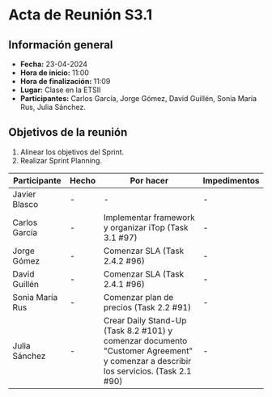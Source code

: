 # Acta de Reunión S3.1
## Información general
- **Fecha:** 23-04-2024
- **Hora de inicio:** 11:00
- **Hora de finalización:** 11:09
- **Lugar:** Clase en la ETSII
- **Participantes:** Carlos García, Jorge Gómez, David Guillén, Sonia María Rus, Julia Sánchez.

## Objetivos de la reunión
1. Alinear los objetivos del Sprint.
2. Realizar Sprint Planning.

| Participante   | Hecho                      | Por hacer                                                                                                                 | Impedimentos
|----------------|----------------------------|---------------------------------------------------------------------------------------------------------------------------|--------------
| Javier Blasco  | -                          | -                                                                                                                         | -
| Carlos García  | -                          | Implementar framework y organizar iTop (Task 3.1 #97)                                                                     | -
| Jorge Gómez    | -                          | Comenzar SLA (Task 2.4.2 #96)                                                                                             | -
| David Guillén  | -                          | Comenzar SLA (Task 2.4.1 #96)                                                                                             | -
| Sonia María Rus| -                          | Comenzar plan de precios (Task 2.2 #91)                                                                                   | -
| Julia Sánchez  | -                          | Crear Daily Stand-Up (Task 8.2 #101) y comenzar documento "Customer Agreement" y comenzar a describir los servicios. (Task 2.1 #90)          | -
